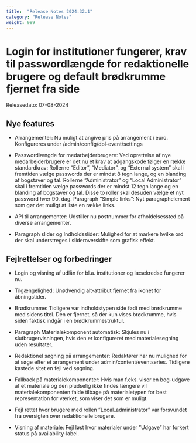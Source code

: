 ```yaml
---
title:  "Release Notes 2024.32.1"
category: "Release Notes"
weight: 989
---
```


# Login for institutioner fungerer, krav til passwordlængde for redaktionelle brugere og default brødkrumme fjernet fra side 

Releasedato: 07-08-2024

## Nye features

- Arrangementer: Nu muligt at angive pris på arrangement i euro. Konfigureres under /admin/config/dpl-event/settings

- Passwordlængde for medarbejderbrugere: Ved oprettelse af nye medarbejderbrugere er det nu et krav at adgangskode følger en række standardkrav: Rollerne “Editor”, “Mediator”, og “External system” skal i fremtiden vælge passwords der er mindst 8 tegn lange, og en blanding af bogstaver og tal. Rollerne “Administrator” og “Local Administrator” skal i fremtiden vælge passwords der er mindst 12 tegn lange og en blanding af bogstaver og tal. Disse to roller skal desuden vælge et nyt password hver 90. dag.
  Paragraph ”Simple links”: Nyt paragraphelement som gør det muligt at liste en række links. 

- API til arrangementer: Udstiller nu postnummer for afholdelsessted på diverse arrangementer. 

- Paragraph slider og Indholdsslider: Mulighed for at markere hvilke ord der skal understreges i slideroverskifte som grafisk effekt.  


## Fejlrettelser og forbedringer

- Login og visning af udlån for bl.a. institutioner og læsekredse fungerer nu. 

- Tilgængelighed: Unødvendig alt-attribut fjernet fra ikonet for åbningstider. 

- Brødkrumme: Tidligere var indholdstypen side født med brødkrumme med sidens titel. Den er fjernet, så der kun vises brødkrumme, hvis siden faktisk indgår i en brødkrummestruktur. 

- Paragraph Materialekomponent automatisk: Skjules nu i slutbrugervisningen, hvis den er konfigureret med materialesøgning uden resultater. 

- Redaktionel søgning på arrangementer: Redaktører har nu mulighed for at søge efter et arrangement under admin/content/eventseries. Tidligere kastede sitet en fejl ved søgning. 

- Fallback på materialekomponenter:  Hvis man f.eks. viser en bog-udgave af et materiale og den pludselig ikke findes længere vil materialekomponenten falde tilbage på materialetypen for best representation for værket, som viser det som er muligt.

- Fejl rettet hvor brugere med rollen ”Local_administrator” var forsvundet fra oversigten over redaktionelle brugere.

- Visning af materiale: Fejl løst hvor materialer under ”Udgave” har forkert status på availability-label.  

